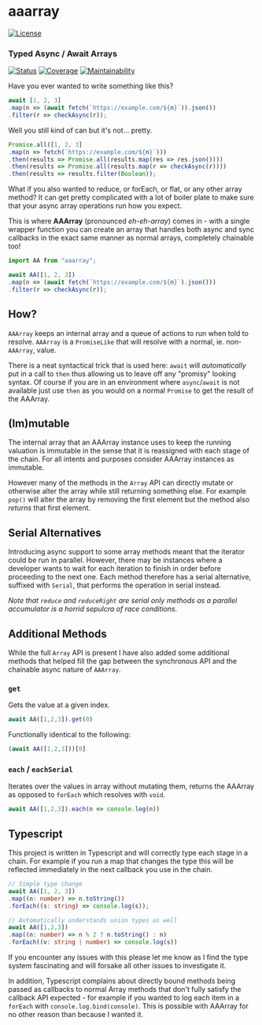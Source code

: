# aaarray

[![License](https://img.shields.io/npm/l/aaarray?color=blue&style=for-the-badge)](./LICENSE)

### Typed Async / Await Arrays

[![Status](https://img.shields.io/github/workflow/status/murt/aaarray/CI?style=for-the-badge)](https://github.com/murt/aaarray/actions?query=workflow%3ACI)
[![Coverage](https://img.shields.io/coveralls/github/murt/aaarray?style=for-the-badge)](https://coveralls.io/github/murt/aaarray)
[![Maintainability](https://img.shields.io/codeclimate/maintainability/murt/aaarray?style=for-the-badge)](https://codeclimate.com/github/murt/aaarray)

Have you ever wanted to write something like this?

```javascript
await [1, 2, 3]
.map(n => (await fetch(`https://example.com/${n}`)).json())
.filter(r => checkAsync(r));
```

Well you still kind of can but it's not... pretty.

```javascript
Promise.all([1, 2, 3]
.map(n => fetch(`https://example.com/${n}`)))
.then(results => Promise.all(results.map(res => res.json())))
.then(results => Promise.all(results.map(r => checkAsync(r))))
.then(results => results.filter(Boolean));
```

What if you also wanted to reduce, or forEach, or flat, or any other array method? It can get pretty complicated with a lot of boiler plate to make sure that your async array operations run how you expect.

This is where **AAArray** (pronounced *eh-eh-array*) comes in - with a single wrapper function you can create an array that handles both async and sync callbacks in the exact same manner as normal arrays, completely chainable too!

```javascript
import AA from "aaarray";

await AA([1, 2, 3])
.map(n => (await fetch(`https://example.com/${n}`).json()))
.filter(r => checkAsync(r));
```

## How?

`AAArray` keeps an internal array and a queue of actions to run when told to resolve. `AAArray` is a `PromiseLike` that will resolve with a normal, ie. non-`AAArray`, value.

There is a neat syntactical trick that is used here: `await` will *automatically* put in a call to `then` thus allowing us to leave off any "promisy" looking syntax. Of course if you are in an environment where `async`/`await` is not available just use `then` as you would on a normal `Promise` to get the result of the AAArray.

## (Im)mutable

The internal array that an AAArray instance uses to keep the running valuation is immutable in the sense that it is reassigned with each stage of the chain. For all intents and purposes consider AAArray instances as immutable.

However many of the methods in the `Array` API can directly mutate or otherwise alter the array while still returning something else. For example `pop()` will alter the array by removing the first element but the method also *returns* that first element.

## Serial Alternatives

Introducing async support to some array methods meant that the iterator could be run in parallel. However, there may be instances where a developer wants to wait for each iteration to finish in order before proceeding to the next one. Each method therefore has a serial alternative, suffixed with `Serial`, that performs the operation in serial instead. 

*Note that `reduce` and `reduceRight` are serial only methods as a parallel accumulator is a horrid sepulcra of race conditions.*

## Additional Methods

While the full `Array` API is present I have also added some additional methods that helped fill the gap between the synchronous API and the chainable async nature of `AAArray`.

### `get`

Gets the value at a given index.

```javascript
await AA([1,2,3]).get(0)
```

Functionally identical to the following:

```javascript
(await AA([1,2,3]))[0]
```

### `each` / `eachSerial`

Iterates over the values in array without mutating them, returns the AAArray as opposed to `forEach` which resolves with `void`.

```javascript
await AA([1,2,3]).each(n => console.log(n))
```

## Typescript

This project is written in Typescript and will correctly type each stage in a chain. For example if you run a map that changes the type this will be reflected immediately in the next callback you use in the chain.

```typescript
// Simple type change
await AA([1, 2, 3])
.map((n: number) => n.toString())
.forEach((s: string) => console.log(s));

// Automatically understands union types as well
await AA([1,2,3])
.map((n: number) => n % 2 ? n.toString() : n)
.forEach((v: string | number) => console.log(s))
```

If you encounter any issues with this please let me know as I find the type system fascinating and will forsake all other issues to investigate it.

In addition, Typescript complains about directly bound methods being passed as callbacks to normal Array methods that don't fully satisfy the callback API expected - for example if you wanted to log each item in a `forEach` with `console.log.bind(console)`. This is possible with AAArray for no other reason than because I wanted it. 